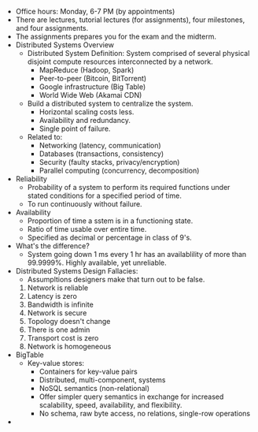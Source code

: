 - Office hours: Monday, 6-7 PM (by appointments)
- There are lectures, tutorial lectures (for assignments), four milestones, and four assignments.
- The assignments prepares you for the exam and the midterm.
- Distributed Systems Overview
  - Distributed System Definition: System comprised of several physical disjoint compute resources interconnected by a network.
    - MapReduce (Hadoop, Spark)
    - Peer-to-peer (Bitcoin, BitTorrent)
    - Google infrastructure (Big Table)
    - World Wide Web (Akamai CDN)
  - Build a distributed system to centralize the system.
    - Horizontal scaling costs less.
    - Availability and redundancy.
    - Single point of failure.
  - Related to:
    - Networking (latency, communication)
    - Databases (transactions, consistency)
    - Security (faulty stacks, privacy/encryption)
    - Parallel computing (concurrency, decomposition)
- Reliability
  - Probability of a system to perform its required functions under stated conditions for a specified period of time.
  - To run continuously without failure.
- Availability
  - Proportion of time a sstem is in a functioning state.
  - Ratio of time usable over entire time.
  - Specified as decimal or percentage in class of 9's.
- What's the difference?
  - System going down 1 ms every 1 hr has an availablility of more than  99.9999%. Highly available, yet unreliable.
- Distributed Systems Design Fallacies:
  - Assumpltions designers make that turn out to be false.
  1. Network is reliable
  2. Latency is zero
  3. Bandwidth is infinite
  4. Network is secure
  5. Topology doesn't change
  6. There is one admin
  7. Transport cost is zero
  8. Network is homogeneous
- BigTable
  - Key-value stores:
    - Containers for key-value pairs
    - Distributed, multi-component, systems
    - NoSQL semantics (non-relational)
    - Offer simpler query semantics in exchange for increased scalability, speed, availability, and flexibility.
    - No schema, raw byte access, no relations, single-row operations
- 